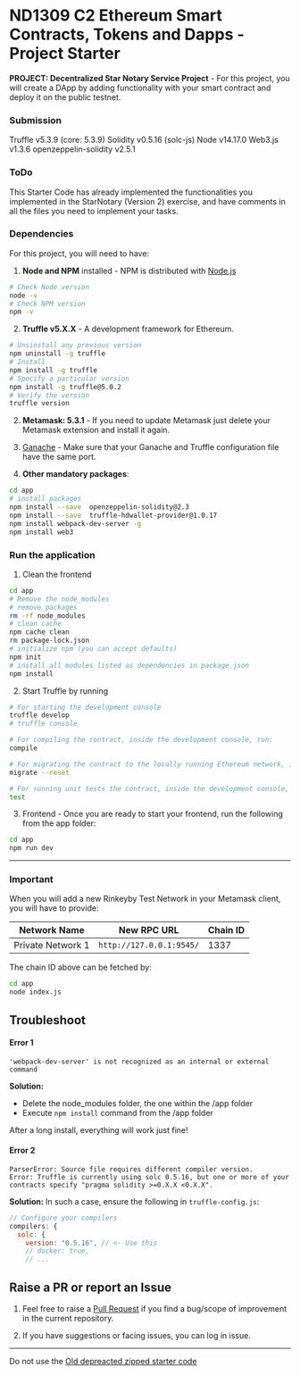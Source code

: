 # ND1309 C2 Ethereum Smart Contracts, Tokens and Dapps - Project Starter

**PROJECT: Decentralized Star Notary Service Project** - For this project, you will create a DApp by adding functionality with your smart contract and deploy it on the public testnet.

### Submission

Truffle v5.3.9 (core: 5.3.9)
Solidity v0.5.16 (solc-js)
Node v14.17.0
Web3.js v1.3.6
openzeppelin-solidity v2.5.1

### ToDo

This Starter Code has already implemented the functionalities you implemented in the StarNotary (Version 2) exercise, and have comments in all the files you need to implement your tasks.

### Dependencies

For this project, you will need to have:

1. **Node and NPM** installed - NPM is distributed with [Node.js](https://www.npmjs.com/get-npm)

```bash
# Check Node version
node -v
# Check NPM version
npm -v
```

2. **Truffle v5.X.X** - A development framework for Ethereum.

```bash
# Unsinstall any previous version
npm uninstall -g truffle
# Install
npm install -g truffle
# Specify a particular version
npm install -g truffle@5.0.2
# Verify the version
truffle version
```

2. **Metamask: 5.3.1** - If you need to update Metamask just delete your Metamask extension and install it again.

3. [Ganache](https://www.trufflesuite.com/ganache) - Make sure that your Ganache and Truffle configuration file have the same port.

4. **Other mandatory packages**:

```bash
cd app
# install packages
npm install --save  openzeppelin-solidity@2.3
npm install --save  truffle-hdwallet-provider@1.0.17
npm install webpack-dev-server -g
npm install web3
```

### Run the application

1. Clean the frontend

```bash
cd app
# Remove the node_modules
# remove packages
rm -rf node_modules
# clean cache
npm cache clean
rm package-lock.json
# initialize npm (you can accept defaults)
npm init
# install all modules listed as dependencies in package.json
npm install
```

2. Start Truffle by running

```bash
# For starting the development console
truffle develop
# truffle console

# For compiling the contract, inside the development console, run:
compile

# For migrating the contract to the locally running Ethereum network, inside the development console
migrate --reset

# For running unit tests the contract, inside the development console, run:
test
```

3. Frontend - Once you are ready to start your frontend, run the following from the app folder:

```bash
cd app
npm run dev
```

---

### Important

When you will add a new Rinkeyby Test Network in your Metamask client, you will have to provide:

| Network Name      | New RPC URL              | Chain ID |
| ----------------- | ------------------------ | -------- |
| Private Network 1 | `http://127.0.0.1:9545/` | 1337     |

The chain ID above can be fetched by:

```bash
cd app
node index.js
```

## Troubleshoot

#### Error 1

```
'webpack-dev-server' is not recognized as an internal or external command
```

**Solution:**

- Delete the node_modules folder, the one within the /app folder
- Execute `npm install` command from the /app folder

After a long install, everything will work just fine!

#### Error 2

```
ParserError: Source file requires different compiler version.
Error: Truffle is currently using solc 0.5.16, but one or more of your contracts specify "pragma solidity >=0.X.X <0.X.X".
```

**Solution:** In such a case, ensure the following in `truffle-config.js`:

```js
// Configure your compilers
compilers: {
  solc: {
    version: "0.5.16", // <- Use this
    // docker: true,
    // ...
```

## Raise a PR or report an Issue

1. Feel free to raise a [Pull Request](https://github.com/udacity/nd1309-p2-Decentralized-Star-Notary-Service-Starter-Code/pulls) if you find a bug/scope of improvement in the current repository.

2. If you have suggestions or facing issues, you can log in issue.

---

Do not use the [Old depreacted zipped starter code](https://s3.amazonaws.com/video.udacity-data.com/topher/2019/January/5c51c4c0_project-5-starter-code/project-5-starter-code.zip)
